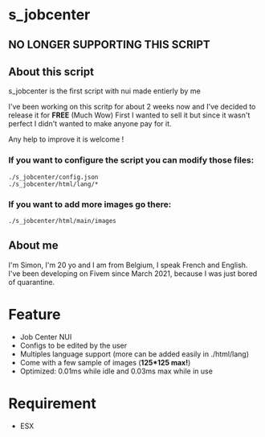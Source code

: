 # s_jobcenter

## NO LONGER SUPPORTING THIS SCRIPT

## About this script

s_jobcenter is the first script with nui made entierly by me

I've been working on this scritp for about 2 weeks now and I've decided to release it for **FREE** (Much Wow)
First I wanted to sell it but since it wasn't perfect I didn't wanted to make anyone pay for it.

Any help to improve it is welcome !

### If you want to configure the script you can modify those files: 
```
./s_jobcenter/config.json
./s_jobcenter/html/lang/*
```
### If you want to add more images go there:
```
./s_jobcenter/html/main/images
```

## About me

I'm Simon, I'm 20 yo and I am from Belgium, I speak French and English.
I've been developing on Fivem since March 2021, because I was just bored of quarantine.


# Feature

- Job Center NUI
- Configs to be edited by the user
- Multiples language support (more can be added easily in ./html/lang)
- Come with a few sample of images (**125*125 max!**)
- Optimized: 0.01ms while idle and 0.03ms max while in use

# Requirement

- ESX

